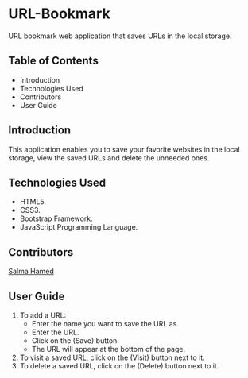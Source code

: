 # URL-Bookmark
URL bookmark web application that saves URLs in the local storage.

## Table of Contents
- Introduction
- Technologies Used
- Contributors
- User Guide

## Introduction
This application enables you to save your favorite websites in the local storage, view the saved URLs and delete the unneeded ones.


## Technologies Used
- HTML5.
- CSS3.
- Bootstrap Framework.
- JavaScript Programming Language.

## Contributors
[Salma Hamed](https://github.com/Salma-Hamed)


## User Guide
1. To add a URL:
    - Enter the name you want to save the URL as.
    - Enter the URL.
    - Click on the (Save) button.
    - The URL will appear at the bottom of the page.
2. To visit a saved URL, click on the (Visit) button next to it.
3. To delete a saved URL, click on the (Delete) button next to it. 
